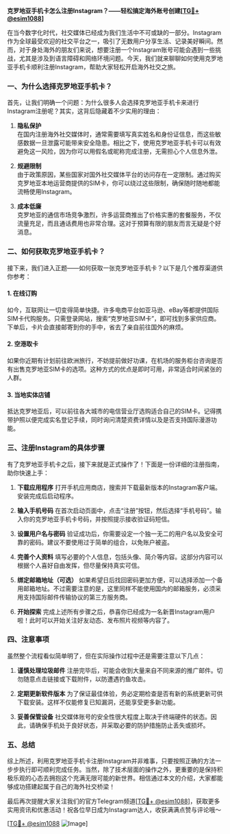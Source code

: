 **克罗地亚手机卡怎么注册Instagram？——轻松搞定海外账号创建[[TG💪+ @esim1088](https://t.me/s/esim1088)]**

在当今数字化时代，社交媒体已经成为我们生活中不可或缺的一部分。Instagram作为全球最受欢迎的社交平台之一，吸引了无数用户分享生活、记录美好瞬间。然而，对于身处海外的朋友们来说，想要注册一个Instagram账号可能会遇到一些挑战，尤其是涉及到语言障碍和网络环境问题。今天，我们就来聊聊如何使用克罗地亚手机卡顺利注册Instagram，帮助大家轻松开启海外社交之旅。

### 一、为什么选择克罗地亚手机卡？

首先，让我们明确一个问题：为什么很多人会选择克罗地亚手机卡来进行Instagram注册呢？其实，这背后隐藏着不少实用的理由：

1. **隐私保护**  
   在国内注册海外社交媒体时，通常需要填写真实姓名和身份证信息，而这些敏感数据一旦泄露可能带来安全隐患。相比之下，使用克罗地亚手机卡可以有效避免这一风险，因为你可以用假名或昵称完成注册，无需担心个人信息外泄。

2. **规避限制**  
   由于政策原因，某些国家对国外社交媒体平台的访问存在一定限制。通过购买克罗地亚本地运营商提供的SIM卡，你可以绕过这些限制，确保随时随地都能流畅使用Instagram。

3. **成本低廉**  
   克罗地亚的通信市场竞争激烈，许多运营商推出了价格实惠的套餐服务，不仅流量充足，而且通话费用也非常合理。这对于预算有限的朋友而言无疑是个好消息。

### 二、如何获取克罗地亚手机卡？

接下来，我们进入正题——如何获取一张克罗地亚手机卡？以下是几个推荐渠道供你参考：

#### 1. 在线订购
如今，互联网让一切变得简单快捷。许多电商平台如亚马逊、eBay等都提供国际SIM卡代购服务。只需登录网站，搜索“克罗地亚SIM卡”，即可找到多家供应商。下单后，卡片会直接邮寄到你的手中，省去了亲自前往国外的麻烦。

#### 2. 空港取卡
如果你近期有计划前往欧洲旅行，不妨提前做好功课，在机场的服务柜台咨询是否有出售克罗地亚SIM卡的选项。这种方式的优点是即时可用，非常适合时间紧张的人群。

#### 3. 当地实体店铺
抵达克罗地亚后，可以前往各大城市的电信营业厅选购适合自己的SIM卡。记得携带护照以便完成实名登记手续，同时询问清楚资费详情以及是否支持国际漫游功能。

### 三、注册Instagram的具体步骤

有了克罗地亚手机卡之后，接下来就是正式操作了！下面是一份详细的注册指南，助你快速上手：

1. **下载应用程序**
   打开手机应用商店，搜索并下载最新版本的Instagram客户端。安装完成后启动程序。

2. **输入手机号码**
   在首次启动页面中，点击“注册”按钮，然后选择“手机号码”。输入你的克罗地亚手机卡号码，并按照提示接收验证码短信。

3. **设置用户名与密码**
   验证成功后，你需要设定一个独一无二的用户名以及安全可靠的密码。建议不要使用过于简单的组合，以免账户被盗。

4. **完善个人资料**
   填写必要的个人信息，包括头像、简介等内容。这部分内容可以根据个人喜好自由发挥，但尽量保持真实可信。

5. **绑定邮箱地址（可选）**
   如果希望日后找回密码更加方便，可以选择添加一个备用邮箱地址。不过需要注意的是，这里同样不能使用国内的邮箱服务，必须采用支持国际邮件传输协议的第三方服务商。

6. **开始探索**
   完成上述所有步骤之后，恭喜你已经成为一名新晋Instagram用户啦！此时可以开始关注好友动态、发布照片视频等内容了。

### 四、注意事项

虽然整个流程看似简单明了，但在实际操作过程中还是需要注意以下几点：

1. **谨慎处理垃圾邮件**
   注册完毕后，可能会收到大量来自不同来源的推广邮件。切勿随意点击链接或下载附件，以防遭遇钓鱼攻击。

2. **定期更新软件版本**
   为了保证最佳体验，务必定期检查是否有新的系统更新可供下载安装。这样不仅能修复已知漏洞，还能享受更多新功能。

3. **妥善保管设备**
   社交媒体账号的安全性很大程度上取决于终端硬件的状态。因此，请确保手机处于良好状态，并采取必要的防护措施防止丢失或损坏。

### 五、总结

综上所述，利用克罗地亚手机卡注册Instagram并非难事，只要按照正确的方法一步步执行即可顺利完成任务。当然，除了技术层面的操作之外，更重要的是保持积极乐观的心态去拥抱这个充满无限可能的新世界。相信通过本文的介绍，大家都能够成功搭建起属于自己的海外社交桥梁！

最后再次提醒大家关注我们的官方Telegram频道[[TG💪+ @esim1088](https://t.me/s/esim1088)]，获取更多实用资讯和优惠活动！祝各位早日成为Instagram达人，收获满满点赞与评论哦～

[[TG💪+ @esim1088](https://t.me/s/esim1088) ![Image](https://i.postimg.cc/4NQfJmqS/Snipaste-2025-05-13-00-14-12.png)]